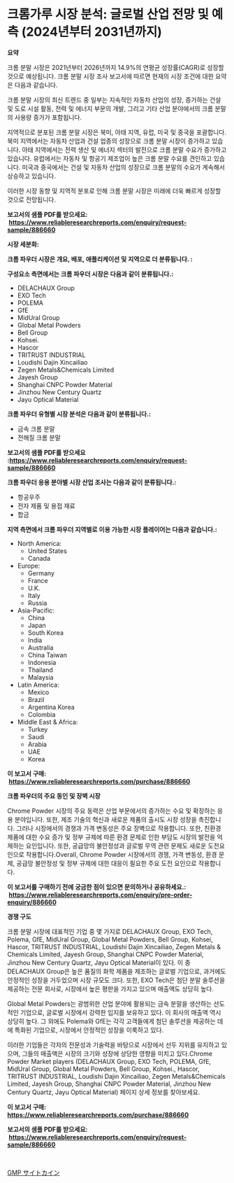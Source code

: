 <p><h1>크롬가루 시장 분석: 글로벌 산업 전망 및 예측 (2024년부터 2031년까지)</h1></p><p><strong>요약</strong></p>
<p><p>크롬 분말 시장은 2021년부터 2026년까지 14.9%의 연평균 성장률(CAGR)로 성장할 것으로 예상됩니다. 크롬 분말 시장 조사 보고서에 따르면 현재의 시장 조건에 대한 요약은 다음과 같습니다.</p><p>크롬 분말 시장의 최신 트렌드 중 일부는 지속적인 자동차 산업의 성장, 증가하는 건설 및 도로 시설 활동, 전력 및 에너지 부문의 개발, 그리고 기타 산업 분야에서의 크롬 분말의 사용량 증가가 포함됩니다.</p><p>지역적으로 분포된 크롬 분말 시장은 북미, 아태 지역, 유럽, 미국 및 중국을 포괄합니다. 북미 지역에서는 자동차 산업과 건설 업종의 성장으로 크롬 분말 시장이 증가하고 있습니다. 아태 지역에서는 전력 생산 및 에너지 섹터의 발전으로 크롬 분말 수요가 증가하고 있습니다. 유럽에서는 자동차 및 항공기 제조업이 높은 크롬 분말 수요를 견인하고 있습니다. 미국과 중국에서는 건설 및 자동차 산업의 성장으로 크롬 분말의 수요가 계속해서 상승하고 있습니다.</p><p>이러한 시장 동향 및 지역적 분포로 인해 크롬 분말 시장은 미래에 더욱 빠르게 성장할 것으로 전망됩니다.</p></p>
<p><strong>보고서의 샘플 PDF를 받으세요: &nbsp;<a href="https://www.reliableresearchreports.com/enquiry/request-sample/886660">https://www.reliableresearchreports.com/enquiry/request-sample/886660</a></strong></p>
<p><strong>시장 세분화:</strong></p>
<p><strong> 크롬 파우더 시장은 개요, 배포, 애플리케이션 및 지역으로 더 분류됩니다. :</strong></p>
<p><strong>구성요소 측면에서는 크롬 파우더 시장은 다음과 같이 분류됩니다.:</strong></p>
<p><ul><li>DELACHAUX Group</li><li>EXO Tech</li><li>POLEMA</li><li>GfE</li><li>MidUral Group</li><li>Global Metal Powders</li><li>Bell Group</li><li>Kohsei.</li><li>Hascor</li><li>TRITRUST INDUSTRIAL</li><li>Loudishi Dajin Xincailiao</li><li>Zegen Metals&Chemicals Limited</li><li>Jayesh Group</li><li>Shanghai CNPC Powder Material</li><li>Jinzhou New Century Quartz</li><li>Jayu Optical Material</li></ul></p>
<p><strong> 크롬 파우더 유형별 시장 분석은 다음과 같이 분류됩니다.:</strong></p>
<p><ul><li>금속 크롬 분말</li><li>전해질 크롬 분말</li></ul></p>
<p><strong>보고서의 샘플 PDF를 받으세요 :<a href="https://www.reliableresearchreports.com/enquiry/request-sample/886660">https://www.reliableresearchreports.com/enquiry/request-sample/886660</a></strong></p>
<p><strong> 크롬 파우더 응용 분야별 시장 산업 조사는 다음과 같이 분류됩니다.:</strong></p>
<p><ul><li>항공우주</li><li>전자 제품 및 용접 재료</li><li>합금</li></ul></p>
<p><strong>지역 측면에서 크롬 파우더 지역별로 이용 가능한 시장 플레이어는 다음과 같습니다.:</strong></p>
<p><ul>
    <li>
        North America:
        <ul>
            <li>United States</li>
            <li>Canada</li>
        </ul>
    </li>
    <li>
        Europe:
        <ul>
            <li>Germany</li>
            <li>France</li>
            <li>U.K.</li>
            <li>Italy</li>
            <li>Russia</li>
        </ul>
    </li>
    <li>
        Asia-Pacific:
        <ul>
            <li>China</li>
            <li>Japan</li>
            <li>South Korea</li>
            <li>India</li>
            <li>Australia</li>
            <li>China Taiwan</li>
            <li>Indonesia</li>
            <li>Thailand</li>
            <li>Malaysia</li>
        </ul>
    </li>
    <li>
        Latin America:
        <ul>
            <li>Mexico</li>
            <li>Brazil</li>
            <li>Argentina Korea</li>
            <li>Colombia</li>
        </ul>
    </li>
    <li>
        Middle East & Africa:
        <ul>
            <li>Turkey</li>
            <li>Saudi</li>
            <li>Arabia</li>
            <li>UAE</li>
            <li>Korea</li>
        </ul>
    </li>
    </ul></p>
<p><strong>이 보고서 구매: &nbsp;<a href="https://www.reliableresearchreports.com/purchase/886660">https://www.reliableresearchreports.com/purchase/886660</a></strong></p>
<p><strong>크롬 파우더의 주요 동인 및 장벽 시장</strong></p>
<p><p>Chrome Powder 시장의 주요 동력은 산업 부문에서의 증가하는 수요 및 확장하는 응용 분야입니다. 또한, 제조 기술의 혁신과 새로운 제품의 출시도 시장 성장을 촉진합니다. 그러나 시장에서의 경쟁과 가격 변동성은 주요 장벽으로 작용합니다. 또한, 친환경 제품에 대한 수요 증가 및 정부 규제에 따른 환경 문제로 인한 부담도 시장의 발전을 억제하는 요인입니다. 또한, 공급망의 불안정성과 글로벌 무역 관련 문제도 새로운 도전요인으로 작용합니다.Overall, Chrome Powder 시장에서의 경쟁, 가격 변동성, 환경 문제, 공급망 불안정성 및 정부 규제에 대한 대응이 필요한 주요 도전 요인으로 작용합니다.</p></p>
<p><strong>이 보고서를 구매하기 전에 궁금한 점이 있으면 문의하거나 공유하세요.: &nbsp;<a href="https://www.reliableresearchreports.com/enquiry/pre-order-enquiry/886660">https://www.reliableresearchreports.com/enquiry/pre-order-enquiry/886660</a></strong></p>
<p><strong>경쟁 구도</strong></p>
<p><p>크롬 분말 시장에 대표적인 기업 중 몇 가지로 DELACHAUX Group, EXO Tech, Polema, GfE, MidUral Group, Global Metal Powders, Bell Group, Kohsei, Hascor, TRITRUST INDUSTRIAL, Loudishi Dajin Xincailiao, Zegen Metals & Chemicals Limited, Jayesh Group, Shanghai CNPC Powder Material, Jinzhou New Century Quartz, Jayu Optical Material이 있다. 이 중 DELACHAUX Group은 높은 품질의 화학 제품을 제조하는 글로벌 기업으로, 과거에도 안정적인 성장을 거두었으며 시장 규모도 크다. 또한, EXO Tech은 첨단 분말 솔루션을 제공하는 전문 회사로, 시장에서 높은 평판을 가지고 있으며 매출액도 상당히 높다.</p><p>Global Metal Powders는 광범위한 산업 분야에 활용되는 금속 분말을 생산하는 선도적인 기업으로, 글로벌 시장에서 강력한 입지를 보유하고 있다. 이 회사의 매출액 역시 상당히 높다. 그 외에도 Polema와 GfE는 각각 고객들에게 첨단 솔루션을 제공하는 데에 특화된 기업으로, 시장에서 안정적인 성장을 이룩하고 있다.</p><p>이러한 기업들은 각자의 전문성과 기술력을 바탕으로 시장에서 선두 지위를 유지하고 있으며, 그들의 매출액은 시장의 크기와 성장에 상당한 영향을 미치고 있다.Chrome Powder Market players (DELACHAUX Group, EXO Tech, POLEMA, GfE, MidUral Group, Global Metal Powders, Bell Group, Kohsei., Hascor, TRITRUST INDUSTRIAL, Loudishi Dajin Xincailiao, Zegen Metals&Chemicals Limited, Jayesh Group, Shanghai CNPC Powder Material, Jinzhou New Century Quartz, Jayu Optical Material) 페이지 상세 정보를 찾아보세요.</p></p>
<p><strong>이 보고서 구매: &nbsp; <a href="https://www.reliableresearchreports.com/purchase/886660">https://www.reliableresearchreports.com/purchase/886660</a></strong></p>
<p><strong>보고서의 샘플 PDF를 받으세요: &nbsp;<a href="https://www.reliableresearchreports.com/enquiry/request-sample/886660">https://www.reliableresearchreports.com/enquiry/request-sample/886660</a></strong><strong></strong></p>
<p>&nbsp;</p>
<p><p><a href="https://github.com/Sophiaard2003/Market-Research-Report-List-1/blob/main/755721017395.md">GMP サイトカイン</a></p></p>